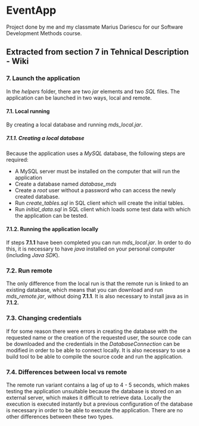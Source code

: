 # EventApp
Project done by me and my classmate Marius Dariescu for our Software Development Methods course.

## Extracted from section 7 in Tehnical Description - Wiki

### **7. Launch the application**

In the _helpers_ folder, there are two _jar_ elements and two _SQL_ files. The application can be launched in two ways, local and remote.

#### **7.1. Local running**

By creating a local database and running _mds_local.jar_.

##### **7.1.1. Creating a local database**

Because the application uses a _MySQL_ database, the following steps are required:
- A MySQL server must be installed on the computer that will run the application
- Create a database named _database_mds_
- Create a _root_ user without a password who can access the newly created database.
- Run _create_tables.sql_ in SQL client which will create the initial tables.
- Run _initial_data.sql_ in SQL client which loads some test data with which the application can be tested.

#### **7.1.2. Running the application locally**

If steps **7.1.1** have been completed you can run _mds_local.jar_. In order to do this, it is necessary to have _java_ installed on your personal computer (including _Java SDK_).

### **7.2. Run remote**

The only difference from the local run is that the remote run is linked to an existing database, which means that you can download and run _mds_remote.jar_, without doing **7.1.1**. It is also necessary to install java as in 
**7.1.2.**

### **7.3. Changing credentials**

If for some reason there were errors in creating the database with the requested name or the creation of the requested user, the source code can be downloaded and the credentials in the _DatabaseConnection_ can be modified in order to be able to connect locally. It is also necessary to use a build tool to be able to compile the source code and run the application.

### **7.4. Differences between local vs remote**

The remote run variant contains a lag of up to 4 - 5 seconds, which makes testing the application unsuitable because the database is stored on an external server, which makes it difficult to retrieve data. Locally the execution is executed instantly but a previous configuration of the database is necessary in order to be able to execute the application. There are no other differences between these two types.
